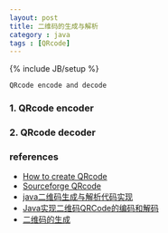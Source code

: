 ```yaml
---
layout: post
title: 二维码的生成与解析
category : java
tags : [QRcode]
---
```

{% include JB/setup %}


`QRcode encode and decode`  

### 1. QRcode encoder

### 2. QRcode decoder


### references
+ [How to create QRcode](http://swetake.com/qr/index-e.html)
+ [Sourceforge QRcode](http://sourceforge.jp/projects/qrcode/)
+ [java二维码生成与解析代码实现](http://blog.csdn.net/about58238/article/details/7494704)
+ [Java实现二维码QRCode的编码和解码](http://blog.csdn.net/chenhuade85/article/details/7492985)
+ [二维码的生成](http://shenjun134.iteye.com/blog/1662044)

